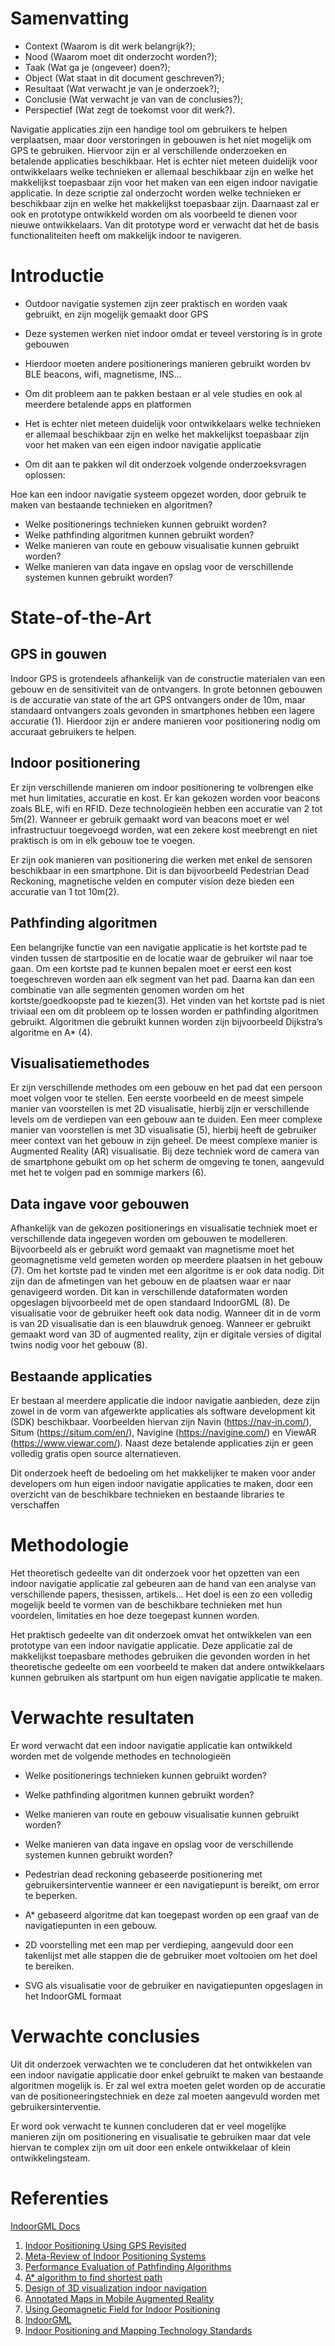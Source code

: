 # Samenvatting  
- Context (Waarom is dit werk belangrijk?); 
- Nood (Waarom moet dit onderzocht worden?); 
- Taak (Wat ga je (ongeveer) doen?); 
- Object (Wat staat in dit document geschreven?); 
- Resultaat (Wat verwacht je van je onderzoek?); 
- Conclusie (Wat verwacht je van van de conclusies?); 
- Perspectief (Wat zegt de toekomst voor dit werk?).

Navigatie applicaties zijn een handige tool om gebruikers te helpen verplaatsen, maar door verstoringen in gebouwen is het niet mogelijk om GPS te gebruiken. Hiervoor zijn er al verschillende onderzoeken en betalende applicaties beschikbaar. Het is echter niet meteen duidelijk voor ontwikkelaars welke technieken er allemaal beschikbaar zijn en welke het makkelijkst toepasbaar zijn voor het maken van een eigen indoor navigatie applicatie. In deze scriptie zal onderzocht worden welke technieken er beschikbaar zijn en welke het makkelijkst toepasbaar zijn. Daarnaast zal er ook en prototype ontwikkeld worden om als voorbeeld te dienen voor nieuwe ontwikkelaars. Van dit prototype word er verwacht dat het de basis functionaliteiten heeft om makkelijk indoor te navigeren.

# Introductie
- Outdoor navigatie systemen zijn zeer praktisch en worden vaak gebruikt, en zijn mogelijk gemaakt door GPS
- Deze systemen werken niet indoor omdat er teveel verstoring is in grote gebouwen
- Hierdoor moeten andere positionerings manieren gebruikt worden bv BLE beacons, wifi, magnetisme, INS...
- Om dit probleem aan te pakken bestaan er al vele studies en ook al meerdere betalende apps en platformen

- Het is echter niet meteen duidelijk voor ontwikkelaars welke technieken er allemaal beschikbaar zijn en welke het makkelijkst toepasbaar zijn voor het maken van een eigen indoor navigatie applicatie
- Om dit aan te pakken wil dit onderzoek volgende onderzoeksvragen oplossen:

Hoe kan een indoor navigatie systeem opgezet worden, door gebruik te maken van bestaande technieken en algoritmen?
- Welke positionerings technieken kunnen gebruikt worden?
- Welke pathfinding algoritmen kunnen gebruikt worden?
- Welke manieren van route en gebouw visualisatie kunnen gebruikt worden?
- Welke manieren van data ingave en opslag voor de verschillende systemen kunnen gebruikt worden?

# State-of-the-Art
## GPS in gouwen
Indoor GPS is grotendeels afhankelijk van de constructie materialen van een gebouw en de sensitiviteit van de ontvangers. In grote betonnen gebouwen is de accuratie van state of the art GPS ontvangers onder de 10m, maar standaard ontvangers zoals gevonden in smartphones hebben een lagere accuratie (1). Hierdoor zijn er andere manieren voor positionering nodig om accuraat gebruikers te helpen.
  
## Indoor positionering
Er zijn verschillende manieren om indoor positionering te volbrengen elke met hun limitaties, accuratie en kost. Er kan gekozen worden voor beacons zoals BLE, wifi en RFID. Deze technologieën hebben een accuratie van 2 tot 5m(2). Wanneer er gebruik gemaakt word van beacons moet er wel infrastructuur toegevoegd worden, wat een zekere kost meebrengt en niet praktisch is om in elk gebouw toe te voegen. 

Er zijn ook manieren van positionering die werken met enkel de sensoren beschikbaar in een smartphone. Dit is dan bijvoorbeeld Pedestrian Dead Reckoning, magnetische velden en computer vision deze bieden een accuratie van 1 tot 10m(2).

## Pathfinding algoritmen
Een belangrijke functie van een navigatie applicatie is het kortste pad te vinden tussen de startpositie en de locatie waar de gebruiker wil naar toe gaan. Om een kortste pad te kunnen bepalen moet er eerst een kost toegeschreven worden aan elk segment van het pad. Daarna kan dan een combinatie van alle segmenten genomen worden om het kortste/goedkoopste pad te kiezen(3). Het vinden van het kortste pad is niet triviaal een om dit probleem op te lossen worden er pathfinding algoritmen gebruikt. Algoritmen die gebruikt kunnen worden zijn bijvoorbeeld Dijkstra’s algoritme en A* (4).

## Visualisatiemethodes
Er zijn verschillende methodes om een gebouw en het pad dat een persoon moet volgen voor te stellen. 
Een eerste voorbeeld en de meest simpele manier van voorstellen is met 2D visualisatie, hierbij zijn er verschillende levels om de verdiepen van een gebouw aan te duiden.
Een meer complexe manier van voorstellen is met 3D visualisatie (5), hierbij heeft de gebruiker meer context van het gebouw in zijn geheel.
De meest complexe manier is Augmented Reality (AR) visualisatie. Bij deze techniek word de camera van de smartphone gebuikt om op het scherm de omgeving te tonen, aangevuld met het te volgen pad en sommige markers (6).

## Data ingave voor gebouwen
Afhankelijk van de gekozen positionerings en visualisatie techniek moet er verschillende data ingegeven worden om gebouwen te modelleren. Bijvoorbeeld als er gebruikt word gemaakt van magnetisme moet het geomagnetisme veld gemeten worden op meerdere plaatsen in het gebouw (7). 
Om het kortste pad te vinden met een algoritme is er ook data nodig. Dit zijn dan de afmetingen van het gebouw en de plaatsen waar er naar genavigeerd worden. Dit kan in verschillende dataformaten worden opgeslagen bijvoorbeeld met de open standaard IndoorGML (8).
De visualisatie voor de gebruiker heeft ook data nodig. Wanneer dit in de vorm is van 2D visualisatie dan is een blauwdruk genoeg. Wanneer er gebruikt gemaakt word van 3D of augmented reality, zijn er digitale versies  of digital twins nodig voor het gebouw (8).

## Bestaande applicaties
Er bestaan al meerdere applicatie die indoor navigatie aanbieden, deze zijn zowel in de vorm van  afgewerkte applicaties als software development kit (SDK) beschikbaar. Voorbeelden hiervan zijn 
Navin (https://nav-in.com/), Situm (https://situm.com/en/), Navigine (https://navigine.com/) en ViewAR (https://www.viewar.com/). Naast deze betalende applicaties zijn er geen volledig gratis open source alternatieven.

Dit onderzoek heeft de bedoeling om het makkelijker te maken voor ander developers om hun eigen indoor navigatie applicaties te maken, door een overzicht van de beschikbare technieken en bestaande libraries te verschaffen

# Methodologie
Het theoretisch gedeelte van dit onderzoek voor het opzetten van een indoor navigatie applicatie zal gebeuren aan de hand van een analyse van verschillende papers, thesissen, artikels... Het doel is een zo een volledig mogelijk beeld te vormen van de beschikbare technieken met hun voordelen, limitaties en hoe deze toegepast kunnen worden.

Het praktisch gedeelte van dit onderzoek omvat het ontwikkelen van een prototype van een indoor navigatie applicatie. Deze applicatie zal de makkelijkst toepasbare methodes gebruiken die gevonden worden in het theoretische gedeelte om een voorbeeld te maken dat andere ontwikkelaars kunnen gebruiken als startpunt om hun eigen navigatie applicatie te maken.

# Verwachte resultaten
Er word verwacht dat een indoor navigatie applicatie kan ontwikkeld worden met de volgende methodes en technologieën

- Welke positionerings technieken kunnen gebruikt worden?
- Welke pathfinding algoritmen kunnen gebruikt worden?
- Welke manieren van route en gebouw visualisatie kunnen gebruikt worden?
- Welke manieren van data ingave en opslag voor de verschillende systemen kunnen gebruikt worden?

- Pedestrian dead reckoning gebaseerde positionering met gebruikersinterventie wanneer er een navigatiepunt is bereikt, om error te beperken.
- A* gebaseerd algoritme dat kan toegepast worden op een graaf van de navigatiepunten in een gebouw.
- 2D voorstelling met een map per verdieping, aangevuld door een takenlijst  met alle stappen die de gebruiker moet voltooien om het doel te bereiken.
- SVG als visualisatie voor de gebruiker en navigatiepunten opgeslagen in het IndoorGML formaat

# Verwachte conclusies
Uit dit onderzoek verwachten we te concluderen dat het ontwikkelen van een indoor navigatie applicatie door enkel gebruikt te maken van bestaande algoritmen mogelijk is. Er zal wel extra moeten gelet worden op de accuratie van de positioneeringstechniek en deze zal moeten aangevuld worden met gebruikersinterventie.

Er word ook verwacht te kunnen concluderen dat er veel mogelijke manieren zijn om positionering en visualisatie te gebruiken maar dat vele hiervan te complex zijn om uit door een enkele ontwikkelaar of klein ontwikkelingsteam.

# Referenties
[IndoorGML Docs](https://docs.ogc.org/cs/20-094/index.html)

1. [Indoor Positioning Using GPS Revisited](https://www.researchgate.net/publication/221016004_Indoor_Positioning_Using_GPS_Revisited)
2. [Meta-Review of Indoor Positioning Systems](https://www.researchgate.net/publication/336630326_A_Meta-Review_of_Indoor_Positioning_Systems)
3. [Performance Evaluation of Pathfinding Algorithms](https://scholar.uwindsor.ca/etd/8178/)
4. [A* algorithm to find shortest path](https://www.irjet.net/archives/V4/i6/IRJET-V4I6434.pdf)
5. [Design of 3D visualization indoor navigation](https://www.researchgate.net/publication/353088273_Design_of_three-dimensional_visualization_indoor_navigation_system_in_smart_city_construction)
6. [Annotated Maps in Mobile Augmented Reality](https://www.researchgate.net/publication/337590893_Indoor_Navigation_Systems_Using_Annotated_Maps_in_Mobile_Augmented_Reality)
7. [Using Geomagnetic Field for Indoor Positioning](https://www.researchgate.net/publication/269614007_Using_Geomagnetic_Field_for_Indoor_Positioning)
8. [IndoorGML](https://www.researchgate.net/publication/303978591_INDOORGML_-_A_STANDARD_FOR_INDOOR_SPATIAL_MODELING)
9. [Indoor Positioning and Mapping Technology Standards](https://www.mdpi.com/2305-6703/2/2/12/htm)